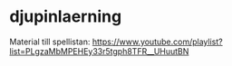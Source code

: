 # djupinlaerning
Material till spellistan: https://www.youtube.com/playlist?list=PLgzaMbMPEHEy33r5tgph8TFR__UHuutBN
